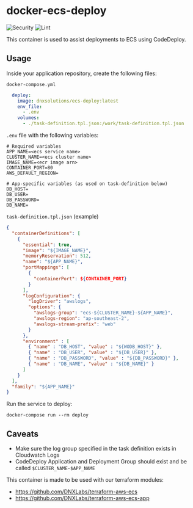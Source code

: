 # docker-ecs-deploy

![Security](https://github.com/DNXLabs/docker-ecs-deploy/workflows/Security/badge.svg)
![Lint](https://github.com/DNXLabs/docker-ecs-deploy/workflows/Lint/badge.svg)

This container is used to assist deployments to ECS using CodeDeploy.

## Usage

Inside your application repository, create the following files:

`docker-compose.yml`

```yaml
  deploy:
    image: dnxsolutions/ecs-deploy:latest
    env_file:
      - .env
    volumes:
      - ./task-definition.tpl.json:/work/task-definition.tpl.json
```

`.env` file with the following variables:
```
# Required variables
APP_NAME=<ecs service name>
CLUSTER_NAME=<ecs cluster name>
IMAGE_NAME=<ecr image arn>
CONTAINER_PORT=80
AWS_DEFAULT_REGION=

# App-specific variables (as used on task-definition below)
DB_HOST=
DB_USER=
DB_PASSWORD=
DB_NAME=
```

`task-definition.tpl.json` (example)
```json
{
  "containerDefinitions": [
    {
      "essential": true,
      "image": "${IMAGE_NAME}",
      "memoryReservation": 512,
      "name": "${APP_NAME}",
      "portMappings": [
        {
          "containerPort": ${CONTAINER_PORT}
        }
      ],
      "logConfiguration": {
        "logDriver": "awslogs",
        "options": {
          "awslogs-group": "ecs-${CLUSTER_NAME}-${APP_NAME}",
          "awslogs-region": "ap-southeast-2",
          "awslogs-stream-prefix": "web"
        }
      },
      "environment" : [
        { "name" : "DB_HOST", "value" : "${WODB_HOST}" },
        { "name" : "DB_USER", "value" : "${DB_USER}" },
        { "name" : "DB_PASSWORD", "value" : "${DB_PASSWORD}" },
        { "name" : "DB_NAME", "value" : "${DB_NAME}" }
      ]
    }
  ],
  "family": "${APP_NAME}"
}
```

Run the service to deploy:
```
docker-compose run --rm deploy
```

## Caveats

- Make sure the log group specified in the task definition exists in Cloudwatch Logs
- CodeDeploy Application and Deployment Group should exist and be called `$CLUSTER_NAME-$APP_NAME`

This container is made to be used with our terraform modules:
- <https://github.com/DNXLabs/terraform-aws-ecs>
- <https://github.com/DNXLabs/terraform-aws-ecs-app>